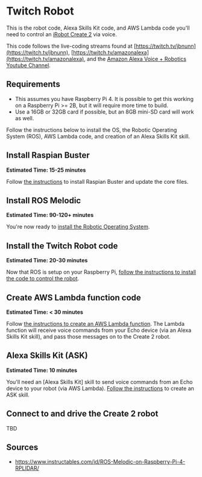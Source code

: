 # Twitch Robot

This is the robot code, Alexa Skills Kit code, and AWS Lambda code you'll need to control an [iRobot Create 2](https://www.irobot.com/about-irobot/stem/create-2) via voice. 

This code follows the live-coding streams found at [https://twitch.tv/jbnunn](https://twitch.tv/jbnunn), [https://twitch.tv/amazonalexa](https://twitch.tv/amazonalexa), and the [Amazon Alexa Voice + Robotics Youtube Channel](https://www.youtube.com/playlist?list=PL2KJmkHeYQTNKbeNmYxs-CY3AhPJcl61U).

## Requirements

* This assumes you have Raspberry Pi 4. It is possible to get this working on a Raspberry Pi >= 2B, but it will require more time to build. 
* Use a 16GB or 32GB card if possible, but an 8GB mini-SD card will work as well.

Follow the instructions below to install the OS, the Robotic Operating System (ROS), AWS Lambda code, and creation of an Alexa Skills Kit skill.

## Install Raspian Buster

**Estimated Time: 15-25 minutes**

Follow [the instructions](./Part1-Raspbian.md) to install Raspian Buster and update the core files. 

## Install ROS Melodic

**Estimated Time: 90-120+ minutes**

You're now ready to [install the Robotic Operating System](./Part2-ROS.md). 

## Install the Twitch Robot code

**Estimated Time: 20-30 minutes**

Now that ROS is setup on your Raspberry Pi, [follow the instructions to install the code to control the robot](./Part3-RobotCode.md). 

## Create AWS Lambda function code

**Estimated Time: < 30 minutes**

Follow [the instructions to create an AWS Lambda function](./Part4-Lambda.md). The Lambda function will receive voice commands from your Echo device (via an Alexa Skills Kit skill), and pass those messages on to the Create 2 robot. 

## Alexa Skills Kit (ASK)

**Estimated Time: 10 minutes**

You'll need an [Alexa Skills Kit] skill to send voice commands from an Echo device to your robot (via AWS Lambda). [Follow the instructions](./Part5-ASK.md) to create an ASK skill.

## Connect to and drive the Create 2 robot

TBD

## Sources

* https://www.instructables.com/id/ROS-Melodic-on-Raspberry-Pi-4-RPLIDAR/

